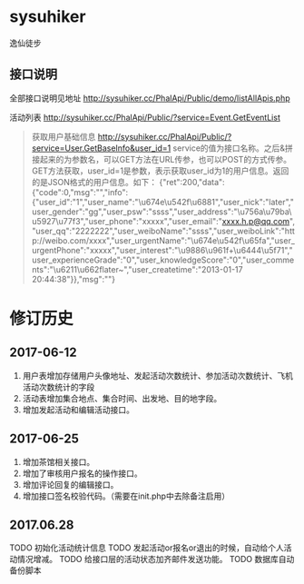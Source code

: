 # sysuhiker
逸仙徒步

## 接口说明
全部接口说明见地址
http://sysuhiker.cc/PhalApi/Public/demo/listAllApis.php

活动列表
http://sysuhiker.cc/PhalApi/Public/?service=Event.GetEventList

>获取用户基础信息
http://sysuhiker.cc/PhalApi/Public/?service=User.GetBaseInfo&user_id=1
service的值为接口名称。之后&拼接起来的为参数名，可以GET方法在URL传参，也可以POST的方式传参。
GET方法获取，user_id=1是参数，表示获取user_id为1的用户信息。返回的是JSON格式的用户信息。如下：
{"ret":200,"data":{"code":0,"msg":"","info":{"user_id":"1","user_name":"\u674e\u542f\u6881","user_nick":"later","user_gender":"gg","user_psw":"ssss","user_address":"\u756a\u79ba\u5927\u77f3","user_phone":"xxxxx","user_email":"xxxx.h.p@qq.com","user_qq":"2222222","user_weiboName":"ssss","user_weiboLink":"http:\/\/weibo.com\/xxxx","user_urgentName":"\u674e\u542f\u65fa","user_urgentPhone":"xxxxx","user_interest":"\u9886\u961f+\u6444\u5f71","user_experienceGrade":"0","user_knowledgeScore":"0","user_comments":"\u6211\u662flater~","user_createtime":"2013-01-17 20:44:38"}},"msg":""}

# 修订历史

## 2017-06-12
1. 用户表增加存储用户头像地址、发起活动次数统计、参加活动次数统计、飞机活动次数统计的字段
2. 活动表增加集合地点、集合时间、出发地、目的地字段。
3. 增加发起活动和编辑活动接口。

## 2017-06-25
1. 增加茶馆相关接口。
2. 增加了审核用户报名的操作接口。
3. 增加评论回复的编辑接口。
4. 增加接口签名校验代码。（需要在init.php中去除备注启用）

## 2017.06.28
TODO 初始化活动统计信息
TODO 发起活动or报名or退出的时候，自动给个人活动情况增减。
TODO 给接口层的活动状态加齐邮件发送功能。
TODO 数据库自动备份脚本
